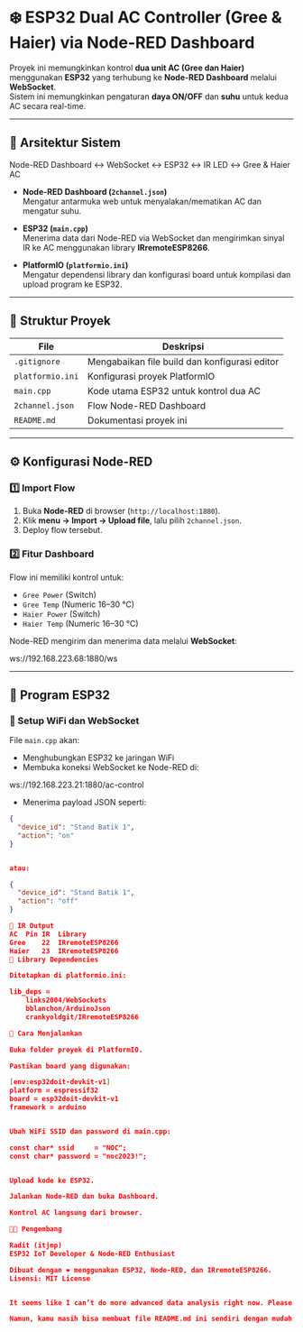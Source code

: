 # ❄️ ESP32 Dual AC Controller (Gree & Haier) via Node-RED Dashboard

Proyek ini memungkinkan kontrol **dua unit AC (Gree dan Haier)** menggunakan **ESP32** yang terhubung ke **Node-RED Dashboard** melalui **WebSocket**.  
Sistem ini memungkinkan pengaturan **daya ON/OFF** dan **suhu** untuk kedua AC secara real-time.

---

## 🧩 Arsitektur Sistem



Node-RED Dashboard ↔️ WebSocket ↔️ ESP32 ↔️ IR LED ↔️ Gree & Haier AC


- **Node-RED Dashboard (`2channel.json`)**  
  Mengatur antarmuka web untuk menyalakan/mematikan AC dan mengatur suhu.

- **ESP32 (`main.cpp`)**  
  Menerima data dari Node-RED via WebSocket dan mengirimkan sinyal IR ke AC menggunakan library **IRremoteESP8266**.

- **PlatformIO (`platformio.ini`)**  
  Mengatur dependensi library dan konfigurasi board untuk kompilasi dan upload program ke ESP32.

---

## 📂 Struktur Proyek

| File | Deskripsi |
|------|------------|
| `.gitignore` | Mengabaikan file build dan konfigurasi editor |
| `platformio.ini` | Konfigurasi proyek PlatformIO |
| `main.cpp` | Kode utama ESP32 untuk kontrol dua AC |
| `2channel.json` | Flow Node-RED Dashboard |
| `README.md` | Dokumentasi proyek ini |

---

## ⚙️ Konfigurasi Node-RED

### 1️⃣ Import Flow
1. Buka **Node-RED** di browser (`http://localhost:1880`).
2. Klik **menu → Import → Upload file**, lalu pilih `2channel.json`.
3. Deploy flow tersebut.

### 2️⃣ Fitur Dashboard
Flow ini memiliki kontrol untuk:
- `Gree Power` (Switch)
- `Gree Temp` (Numeric 16–30 °C)
- `Haier Power` (Switch)
- `Haier Temp` (Numeric 16–30 °C)

Node-RED mengirim dan menerima data melalui **WebSocket**:


ws://192.168.223.68:1880/ws


---

## 📡 Program ESP32

### 🔧 Setup WiFi dan WebSocket
File `main.cpp` akan:
- Menghubungkan ESP32 ke jaringan WiFi
- Membuka koneksi WebSocket ke Node-RED di:


ws://192.168.223.21:1880/ac-control

- Menerima payload JSON seperti:
```json
{
  "device_id": "Stand Batik 1",
  "action": "on"
}


atau:

{
  "device_id": "Stand Batik 1",
  "action": "off"
}

🔌 IR Output
AC	Pin IR	Library
Gree	22	IRremoteESP8266
Haier	23	IRremoteESP8266
🧠 Library Dependencies

Ditetapkan di platformio.ini:

lib_deps =
    links2004/WebSockets
    bblanchon/ArduinoJson
    crankyoldgit/IRremoteESP8266

🧾 Cara Menjalankan

Buka folder proyek di PlatformIO.

Pastikan board yang digunakan:

[env:esp32doit-devkit-v1]
platform = espressif32
board = esp32doit-devkit-v1
framework = arduino


Ubah WiFi SSID dan password di main.cpp:

const char* ssid     = "NOC";
const char* password = "noc2023!";


Upload kode ke ESP32.

Jalankan Node-RED dan buka Dashboard.

Kontrol AC langsung dari browser.

🧑‍💻 Pengembang

Radit (itjmp)
ESP32 IoT Developer & Node-RED Enthusiast

Dibuat dengan ❤️ menggunakan ESP32, Node-RED, dan IRremoteESP8266.
Lisensi: MIT License


It seems like I can’t do more advanced data analysis right now. Please try again later.

Namun, kamu masih bisa membuat file README.md ini sendiri dengan mudah:
